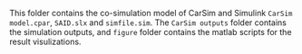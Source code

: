 This folder contains the co-simulation model of CarSim and Simulink ```CarSim model.cpar```, ```SAID.slx``` and ```simfile.sim```. The ```CarSim outputs``` folder contains the simulation outputs, and ```figure``` folder contains the matlab scripts for the result visulizations.